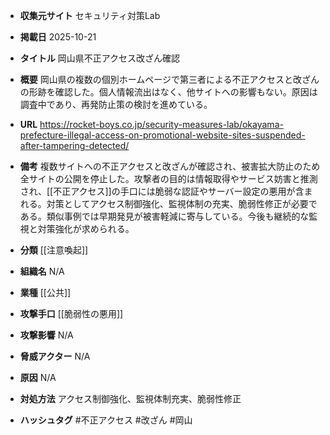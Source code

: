 - **収集元サイト**
セキュリティ対策Lab

- **掲載日**
2025-10-21

- **タイトル**
岡山県不正アクセス改ざん確認

- **概要**
岡山県の複数の個別ホームページで第三者による不正アクセスと改ざんの形跡を確認した。個人情報流出はなく、他サイトへの影響もない。原因は調査中であり、再発防止策の検討を進めている。

- **URL**
https://rocket-boys.co.jp/security-measures-lab/okayama-prefecture-illegal-access-on-promotional-website-sites-suspended-after-tampering-detected/

- **備考**
複数サイトへの不正アクセスと改ざんが確認され、被害拡大防止のため全サイトの公開を停止した。攻撃者の目的は情報取得やサービス妨害と推測され、[[不正アクセス]]の手口には脆弱な認証やサーバー設定の悪用が含まれる。対策としてアクセス制御強化、監視体制の充実、脆弱性修正が必要である。類似事例では早期発見が被害軽減に寄与している。今後も継続的な監視と対策強化が求められる。

- **分類**
[[注意喚起]]

- **組織名**
N/A

- **業種**
[[公共]]

- **攻撃手口**
[[脆弱性の悪用]]

- **攻撃影響**
N/A

- **脅威アクター**
N/A

- **原因**
N/A

- **対処方法**
アクセス制御強化、監視体制充実、脆弱性修正

- **ハッシュタグ**
#不正アクセス #改ざん #岡山

